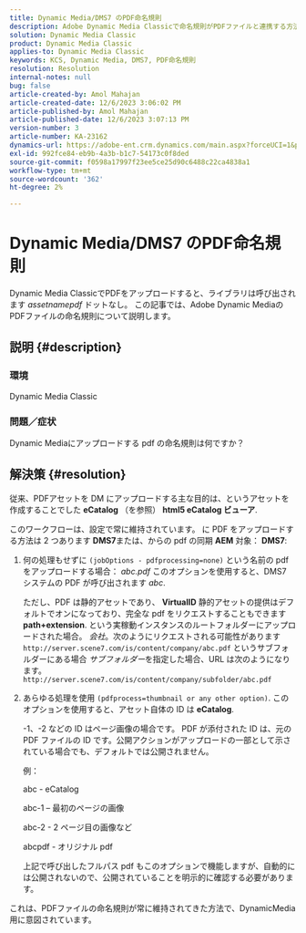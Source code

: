 ```yaml
---
title: Dynamic Media/DMS7 のPDF命名規則
description: Adobe Dynamic Media Classicで命名規則がPDFファイルと連携する方法について説明します。
solution: Dynamic Media Classic
product: Dynamic Media Classic
applies-to: Dynamic Media Classic
keywords: KCS, Dynamic Media, DMS7, PDF命名規則
resolution: Resolution
internal-notes: null
bug: false
article-created-by: Amol Mahajan
article-created-date: 12/6/2023 3:06:02 PM
article-published-by: Amol Mahajan
article-published-date: 12/6/2023 3:07:13 PM
version-number: 3
article-number: KA-23162
dynamics-url: https://adobe-ent.crm.dynamics.com/main.aspx?forceUCI=1&pagetype=entityrecord&etn=knowledgearticle&id=588b67f2-4894-ee11-be37-6045bd006e5a
exl-id: 992fce84-eb9b-4a3b-b1c7-54173c0f8ded
source-git-commit: f0598a17997f23ee5ce25d90c6488c22ca4838a1
workflow-type: tm+mt
source-wordcount: '362'
ht-degree: 2%

---
```


# Dynamic Media/DMS7 のPDF命名規則


Dynamic Media ClassicでPDFをアップロードすると、ライブラリは呼び出されます *assetnamepdf* ドットなし。 この記事では、Adobe Dynamic MediaのPDFファイルの命名規則について説明します。

## 説明 {#description}


### <b>環境</b>

Dynamic Media Classic



### <b>問題／症状</b>

Dynamic Mediaにアップロードする pdf の命名規則は何ですか？


## 解決策 {#resolution}


従来、PDFアセットを DM にアップロードする主な目的は、というアセットを作成することでした <b>eCatalog</b> （を参照） <b>html5 eCatalog ビューア</b>.

このワークフローは、設定で常に維持されています。 に PDF をアップロードする方法は 2 つあります <b>DMS7</b>または、からの pdf の同期 <b>AEM</b> 対象： <b>DMS7</b>:

1. 何の処理もせずに `(jobOptions - pdfprocessing=none)` という名前の pdf をアップロードする場合： *abc.pdf* このオプションを使用すると、DMS7 システムの PDF が呼び出されます *abc*.


   ただし、PDF は静的アセットであり、 <b>VirtualID</b> 静的アセットの提供はデフォルトでオンになっており、完全な pdf をリクエストすることもできます <b>path+extension</b>. という実稼動インスタンスのルートフォルダーにアップロードされた場合。 *会社*。次のようにリクエストされる可能性があります `http://server.scene7.com/is/content/company/abc.pdf` というサブフォルダーにある場合 *サブフォルダー*&#x200B;を指定した場合、URL は次のようになります。 `http://server.scene7.com/is/content/company/subfolder/abc.pdf`


2. あらゆる処理を使用 `(pdfprocess=thumbnail or any other option)`. このオプションを使用すると、アセット自体の ID は <b>eCatalog</b>.


   -1、-2 などの ID はページ画像の場合です。 PDF が添付された ID は、元の PDF ファイルの ID です。公開アクションがアップロードの一部として示されている場合でも、デフォルトでは公開されません。

   例：



   abc - eCatalog

   abc-1 – 最初のページの画像

   abc-2 - 2 ページ目の画像など

   abcpdf - オリジナル pdf

   上記で呼び出したフルパス pdf もこのオプションで機能しますが、自動的には公開されないので、公開されていることを明示的に確認する必要があります。


これは、PDFファイルの命名規則が常に維持されてきた方法で、DynamicMedia 用に意図されています。
